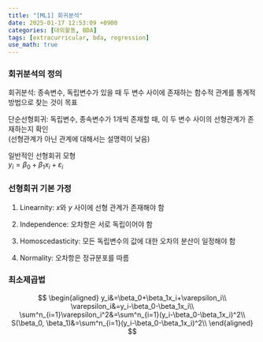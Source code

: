 ```yaml
---
title: "[ML1] 회귀분석"
date: 2025-01-17 12:53:09 +0900
categories: [대외활동, BDA]
tags: [extracurricular, bda, regression]
use_math: true
---
```


### 회귀분석의 정의  
회귀분석: 종속변수, 독립변수가 있을 때 두 변수 사이에 존재하는 함수적 관계를 통계적 방법으로 찾는 것이 목표

단순선형회귀: 독립변수, 종속변수가 1개씩 존재할 때, 이 두 변수 사이의 선형관계가 존재하는지 확인  
(선형관계가 아닌 관계에 대해서는 설명력이 낮음)

일반적인 선형회귀 모형  
$y_i=\beta_0+\beta_1x_i+\varepsilon_i$

### 선형회귀 기본 가정  

1. Linearnity: $x$와 $y$ 사이에 선형 관계가 존재해야 함
2. Independence: 오차항은 서로 독립이어야 함

3. Homoscedasticity: 모든 독립변수의 값에 대한 오차의 분산이 일정해야 함

4. Normality: 오차항은 정규분포를 따름

### 최소제곱법
$$
\begin{aligned}
y_i&=\beta_0+\beta_1x_i+\varepsilon_i\\
\varepsilon_i&=y_i-\beta_0-\beta_1x_i\\
\sum^n_{i=1}\varepsilon_i^2&=\sum^n_{i=1}(y_i-\beta_0-\beta_1x_i)^2\\
S(\beta_0, \beta_1)&=\sum^n_{i=1}(y_i-\beta_0-\beta_1x_i)^2\\
\end{aligned}
$$